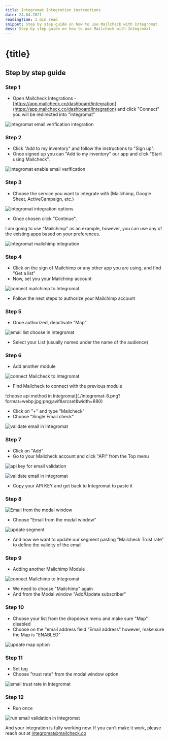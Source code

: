 ```yaml
---
title: Integromat Integration instructions
date: 24.04.2021
readingTime: 3 min read
snippet: Step by step guide on how to use Mailcheck with Integromat
desc: Step by step guide on how to use Mailcheck with Integromat.
---
```


# **{title}**

## Step by step guide

### Step 1

- Open Mailcheck Integrations - [https://app.mailcheck.co/dashboard/integration](https://app.mailcheck.co/dashboard/integration)
  and click "Connect" you will be redirected into "Integromat"

![integromat email verification integration](./integromat-1.png?format=webp;jpg;png;avif&srcset&width=880)

### Step 2

- Click "Add to my inventory" and follow the instructions to "Sign up".
- Once signed up you can "Add to my inventory" our app and click "Start using Mailcheck".

![integromat enable email verification](./integromat-2.png?format=webp;jpg;png;avif&srcset&width=880)

### Step 3

- Choose the service you want to integrate with (Mailchimp, Google Sheet, ActiveCampaign, etc.)

![integromat integration options](./integromat-3.png?format=webp;jpg;png;avif&srcset&width=880)

- Once chosen click "Continue".

I am going to use "Mailchimp" as an example, however, you can use any of the existing apps based on your preferences.

![integromat mailchimp integration](./integromat-4.png?format=webp;jpg;png;avif&srcset&width=880)

### Step 4

- Click on the sign of Mailchimp or any other app you are using, and find "Get a list"
- Now, set you your Mailchimp account

![connect mailchimp to Integromat](./integromat-5.png?format=webp;jpg;png;avif&srcset&width=880)

- Follow the next steps to authorize your Mailchimp account

### Step 5

- Once authorized, deactivate "Map"

![email list choose in Integromat](./integromat-6.png?format=webp;jpg;png;avif&srcset&width=880)

- Select your List (usually named under the name of the audience)

### Step 6

- Add another module

![connect Mailcheck to Integromat](./integromat-7.png?format=webp;jpg;png;avif&srcset&width=880)

- Find Mailcheck to connect with the previous module

!choose api method in Integromat](./integromat-8.png?format=webp;jpg;png;avif&srcset&width=880)

- Click on "+" and type "Mailcheck"
- Choose "Single Email check"

![validate email in Integromat](./integromat-9.png?format=webp;jpg;png;avif&srcset&width=880)

### Step 7

- Click on "Add"
- Go to your Mailcheck account and click "API" from the Top menu

![api key for email validation](./integromat-10.png?format=webp;jpg;png;avif&srcset&width=880)

![validate email in integromat](./integromat-11.png?format=webp;jpg;png;avif&srcset&width=880)

- Copy your API KEY and get back to Integromat to paste it

### Step 8

![Email from the modal window](./integromat-12.png?format=webp;jpg;png;avif&srcset&width=880)

- Choose "Email from the modal window"

![update segment](./integromat-13.png?format=webp;jpg;png;avif&srcset&width=880)

- And now we want to update our segment pasting "Mailcheck Trust rate" to define the validity of the email

### Step 9

- Adding another Mailchimp Module

![connect Mailchimp to Integromat](./integromat-14.png?format=webp;jpg;png;avif&srcset&width=880)

- We need to choose "Mailchimp" again
- And from the Modal window "Add/Update subscriber"

### Step 10

- Choose your list from the dropdown menu and make sure "Map" disabled
- Choose on the "email address field "Email address" however, make sure the Map is "ENABLED"

![update map option](./integromat-15.png?format=webp;jpg;png;avif&srcset&width=880)

### Step 11

- Set tag
- Choose "trust rate" from the modal window option

![email trust rate in Integromat](./integromat-16.png?format=webp;jpg;png;avif&srcset&width=880)

### Step 12

- Run once

![run email validation in Integromat](./integromat-17.png?format=webp;jpg;png;avif&srcset&width=880)

And your integration is fully working now.
If you can't make it work, please reach out at [integromat@mailcheck.co](mailto:integromat@mailcheck.co)
